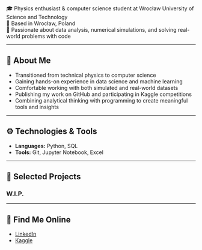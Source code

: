 
🎓 Physics enthusiast & computer science student at Wrocław University of Science and Technology  
📍 Based in Wrocław, Poland  
🧠 Passionate about data analysis, numerical simulations, and solving real-world problems with code  

---

## 🔬 About Me

- Transitioned from technical physics to computer science
- Gaining hands-on experience in data science and machine learning
- Comfortable working with both simulated and real-world datasets
- Publishing my work on GitHub and participating in Kaggle competitions
- Combining analytical thinking with programming to create meaningful tools and insights

---

## ⚙️ Technologies & Tools

- **Languages:** Python, SQL  
- **Tools:** Git, Jupyter Notebook, Excel

---

## 📂 Selected Projects

### W.I.P.

---

## 🔗 Find Me Online

- [LinkedIn](https://www.linkedin.com/in/wiktor-oziewicz-227162301/)
- [Kaggle](https://www.kaggle.com/oziowski)
